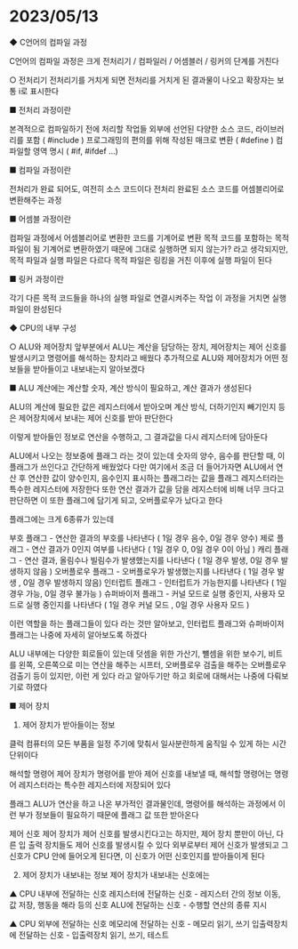 # 2023/05/13

◆ C언어의 컴파일 과정

C언어의 컴파일 과정은 크게
전처리기 / 컴파일러 / 어셈블러 / 링커의 단계를 거친다

○ 전처리기
전처리기를 거치게 되면 전처리를 거치게 된 결과물이 나오고 확장자는 보통 i로 표시한다

■ 전처리 과정이란

본격적으로 컴파일하기 전에 처리할 작업들
외부에 선언된 다양한 소스 코드, 라이브러리를 포함 ( #include )
프로그래밍의 편의를 위해 작성된 매크로 변환 ( #define )
컴파일할 영역 명시 ( #if, #ifdef ...)

■ 컴파일 과정이란

전처리가 완료 되어도, 여전히 소스 코드이다
전처리 완료된 소스 코드를 어셈블리어로 변환해주는 과정

■ 어셈블 과정이란

컴파일 과정에서 어셈블리어로 변환한 코드를 기계어로 변환
목적 코드를 포함하는 목적 파일이 됨
기계어로 변환하였기 때문에 그대로 실행하면 되지 않는가? 라고 생각되지만, 목적 파일과 실행 파일은 다르다
목적 파일은 링킹을 거친 이후에 실행 파일이 된다

■ 링커 과정이란

각기 다른 목적 코드들을 하나의 실행 파일로 연결시켜주는 작업
이 과정을 거치면 실행 파일이 완성된다



◆ CPU의 내부 구성

○ ALU와 제어장치
앞부분에서 ALU는 계산을 담당하는 장치, 제어장치는 제어 신호를 발생시키고 명령어를 해석하는 장치라고 배웠다
추가적으로 ALU와 제어장치가 어떤 정보들을 받아들이고 내보내는지 알아보겠다

■ ALU
계산에는 계산할 숫자, 계산 방식이 필요하고, 계산 결과가 생성된다

ALU의 계산에 필요한 값은 레지스터에서 받아오며
계산 방식, 더하기인지 빼기인지 등은 제어장치에서 보내는 제어 신호를 받아 판단한다

이렇게 받아들인 정보로 연산을 수행하고, 그 결과값을 다시 레지스터에 담아둔다

ALU에서 나오는 정보중에 플래그 라는 것이 있는데
숫자의 양수, 음수를 판단할 때, 이 플래그가 쓰인다고 간단하게 배웠었다
다만 여기에서 조금 더 들어가자면 ALU에서 연산 후
연산한 값이 양수인지, 음수인지 표시하는 플래그라는 값을 플래그 레지스터라는 특수한 레지스터에 저장한다
또한 연산 결과가 값을 담을 레지스터에 비해 너무 크다고 판단하면 이 또한 플래그에 담기게 되고, 오버플로우가 났다고 한다

플래그에는 크게 6종류가 있는데

부호 플래그 - 연산한 결과의 부호를 나타낸다 ( 1일 경우 음수, 0일 경우 양수)
제로 플래그 - 연산 결과가 0인지 여부를 나타낸다 ( 1일 경우 0, 0일 경우 0이 아님 )
캐리 플래그 - 연산 결과, 올림수나 빌림수가 발생했는지를 나타낸다 ( 1일 경우 발생, 0일 경우 발생하지 않음 )
오버플로우 플래그 - 오버플로우가 발생했는지를 나타낸다 ( 1일 경우 발생 , 0일 경우 발생하지 않음)
인터럽트 플래그 - 인터럽트가 가능한지를 나타낸다 ( 1일 경우 가능, 0일 경우 불가능 )
슈퍼바이저 플래그 - 커널 모드로 실행 중인지, 사용자 모드로 실행 중인지를 나타낸다 ( 1일 경우 커널 모드 , 0일 경우 사용자 모드 )

이런 역할을 하는 플래그들이 있다 라는 것만 알아보고, 인터럽트 플래그와 슈퍼바이저 플래그는 나중에 자세히 알아보도록 하겠다

ALU 내부에는 다양한 회로들이 있는데
덧셈을 위한 가산기, 뺼셈을 위한 보수기, 비트를 왼쪽, 오른쪽으로 미는 연산을 해주는 시프터, 오버플로우 검출을 해주는 오버플로우 검출기 등이 있지만, 이런 게 있다 라고 알아두기만 하고 회로에 대해서는 나중에 다뤄보기로 하였다


■ 제어 장치
1. 제어 장치가 받아들이는 정보

클럭
컴퓨터의 모든 부품을 일정 주기에 맞춰서 일사분란하게 움직일 수 있게 하는 시간 단위이다

해석할 명령어
제어 장치가 명령어를 받아 제어 신호를 내보낼 때, 해석할 명령어는 명령어 레지스터라는 특수한 레지스터에 저장되어 있다

플래그
ALU가 연산을 하고 나온 부가적인 결과물인데, 명령어를 해석하는 과정에서 이런 부가 정보들이 필요하기 때문에 플래그 값 또한 받아온다

제어 신호
제어 장치가 제어 신호를 발생시킨다고는 하지만, 제어 장치 뿐만이 아닌, 다른 입 출력 장치들도 제어 신호를 발생시킬 수 있다
외부로부터 제어 신호가 발생되고 그 신호가 CPU 안에 들어오게 된다면, 이 신호가 어떤 신호인지를 받아들이게 된다

2. 제어 장치가 내보내는 정보
제어 장치가 내보내는 신호에는

▲ CPU 내부에 전달하는 신호
레지스터에 전달하는 신호 - 레지스터 간의 정보 이동, 값 저장, 행동을 해라 등의 신호
ALU에 전달하는 신호 - 수행할 연산의 종류 지시

▲ CPU 외부에 전달하는 신호
메모리에 전달하는 신호 - 메모리 읽기, 쓰기
입출력장치에 전달하는 신호 - 입출력장치 읽기, 쓰기, 테스트

